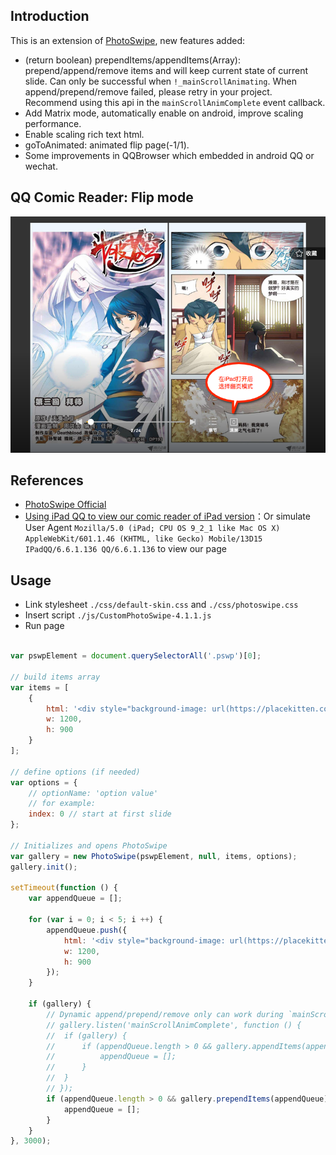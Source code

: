 ## Introduction

This is an extension of [PhotoSwipe](https://github.com/dimsemenov/PhotoSwipe), new features added:
* (return boolean) prependItems/appendItems(Array): prepend/append/remove items and will keep current state of current slide. Can only be successful when `!_mainScrollAnimating`. When append/prepend/remove failed, please retry in your project. Recommend using this api in the `mainScrollAnimComplete` event callback.
* Add Matrix mode, automatically enable on android, improve scaling performance.
* Enable scaling rich text html.
* goToAnimated: animated flip page(-1/1).
* Some improvements in QQBrowser which embedded in android QQ or wechat.

## QQ Comic Reader: Flip mode

![](https://raw.githubusercontent.com/icese7en/CustomPhotoSwipe/master/assets/img/snapshot.png)

## References

* [PhotoSwipe Official](https://github.com/dimsemenov/PhotoSwipe)
* [Using iPad QQ to view our comic reader of iPad version](http://dm.vip.qq.com/club/client/ipadComic/html/large-scale/comic/reader.html?_wv=1&_secondWebView=1&fromWeb=1&direct=1&platId=110&_nav_bgclr=0x000000&_nav_txtclr=0xFFFFFF&_nav_alpha=178&_nav_shade=1&_wv_bgclr=0x333333&id=531040&sectionId=3&type=3&_pwv=15)：Or simulate User Agent `Mozilla/5.0 (iPad; CPU OS 9_2_1 like Mac OS X) AppleWebKit/601.1.46 (KHTML, like Gecko) Mobile/13D15 IPadQQ/6.6.1.136 QQ/6.6.1.136` to view our page

## Usage

* Link stylesheet `./css/default-skin.css` and `./css/photoswipe.css`
* Insert script `./js/CustomPhotoSwipe-4.1.1.js`
* Run page

```javascript

var pswpElement = document.querySelectorAll('.pswp')[0];

// build items array
var items = [
    {
        html: '<div style="background-image: url(https://placekitten.com/1200/900)"></div>',
        w: 1200,
        h: 900
    }
];

// define options (if needed)
var options = {
    // optionName: 'option value'
    // for example:
    index: 0 // start at first slide
};

// Initializes and opens PhotoSwipe
var gallery = new PhotoSwipe(pswpElement, null, items, options);
gallery.init();

setTimeout(function () {
    var appendQueue = [];

    for (var i = 0; i < 5; i ++) {
        appendQueue.push({
            html: '<div style="background-image: url(https://placekitten.com/1200/900)"></div>',
            w: 1200,
            h: 900
        });
    }

    if (gallery) {
        // Dynamic append/prepend/remove only can work during `mainScrollAnimComplete`
        // gallery.listen('mainScrollAnimComplete', function () {
        // 	if (gallery) {
        // 		if (appendQueue.length > 0 && gallery.appendItems(appendQueue)) {
        // 			appendQueue = [];
        // 		}
        // 	}
        // });
        if (appendQueue.length > 0 && gallery.prependItems(appendQueue)) {
            appendQueue = [];
        }
    }
}, 3000);

```

